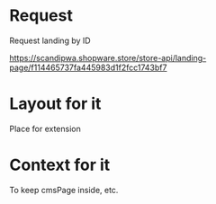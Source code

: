 # Request 

Request landing by ID

https://scandipwa.shopware.store/store-api/landing-page/f114465737fa445983d1f2fcc1743bf7

# Layout for it

Place for extension

# Context for it

To keep cmsPage inside, etc.